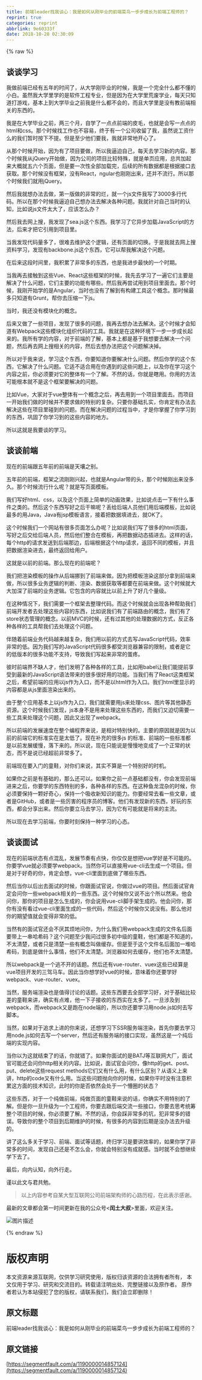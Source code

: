 ```yaml
---
title: 前端leader找我谈心：我是如何从刚毕业的前端菜鸟一步步成长为前端工程师的？
reprint: true
categories: reprint
abbrlink: 9e60333f
date: 2018-10-28 02:30:09
---
```


{% raw %}
<h2 id="articleHeader0">&#x8C08;&#x8C08;&#x5B66;&#x4E60;</h2><p>&#x6211;&#x505A;&#x524D;&#x7AEF;&#x5DF2;&#x7ECF;&#x6709;&#x4E94;&#x5E74;&#x7684;&#x65F6;&#x95F4;&#x4E86;&#xFF0C;&#x4ECE;&#x5927;&#x5B66;&#x521A;&#x6BD5;&#x4E1A;&#x7684;&#x65F6;&#x5019;&#xFF0C;&#x6211;&#x662F;&#x4E00;&#x4E2A;&#x5B8C;&#x5168;&#x4EC0;&#x4E48;&#x90FD;&#x4E0D;&#x61C2;&#x7684;&#x5C0F;&#x767D;&#x3002;&#x867D;&#x7136;&#x6211;&#x5927;&#x5B66;&#x91CC;&#x5B66;&#x7684;&#x662F;&#x8F6F;&#x4EF6;&#x5DE5;&#x7A0B;&#x4E13;&#x4E1A;&#xFF0C;&#x4F46;&#x662F;&#x56E0;&#x4E3A;&#x5728;&#x5927;&#x5B66;&#x91CC;&#x8352;&#x5E9F;&#x5B66;&#x4E1A;&#xFF0C;&#x6BCF;&#x5929;&#x53EA;&#x77E5;&#x9053;&#x6253;&#x6E38;&#x620F;&#xFF0C;&#x57FA;&#x672C;&#x4E0A;&#x5230;&#x5927;&#x5B66;&#x6BD5;&#x4E1A;&#x4E4B;&#x524D;&#x6211;&#x662F;&#x4EC0;&#x4E48;&#x90FD;&#x4E0D;&#x4F1A;&#x7684;&#xFF0C;&#x800C;&#x4E14;&#x5927;&#x5B66;&#x91CC;&#x662F;&#x6CA1;&#x6709;&#x6559;&#x524D;&#x7AEF;&#x76F8;&#x5173;&#x7684;&#x4E1C;&#x897F;&#x7684;&#x3002;</p><p>&#x6211;&#x662F;&#x5728;&#x5927;&#x5B66;&#x6BD5;&#x4E1A;&#x4E4B;&#x524D;&#xFF0C;&#x4E24;&#x4E09;&#x4E2A;&#x6708;&#xFF0C;&#x81EA;&#x5B66;&#x4E86;&#x4E00;&#x70B9;&#x70B9;&#x524D;&#x7AEF;&#x7684;&#x76AE;&#x6BDB;&#xFF0C;&#x4E5F;&#x5C31;&#x662F;&#x4F1A;&#x5199;&#x4E00;&#x70B9;&#x70B9;&#x7684;html&#x548C;css&#x3002;&#x90A3;&#x4E2A;&#x65F6;&#x5019;&#x627E;&#x5DE5;&#x4F5C;&#x4E5F;&#x4E0D;&#x5BB9;&#x6613;&#xFF0C;&#x7EC8;&#x4E8E;&#x6709;&#x4E00;&#x4E2A;&#x516C;&#x53F8;&#x6536;&#x7559;&#x4E86;&#x6211;&#xFF0C;&#x867D;&#x7136;&#x8BF4;&#x5DE5;&#x8D44;&#x4EC0;&#x4E48;&#x7684;&#x6211;&#x4EEC;&#x6682;&#x65F6;&#x6309;&#x4E0B;&#x4E0D;&#x63D0;&#x3002;&#x4F46;&#x662F;&#x81F3;&#x5C11;&#x4ED6;&#x4EEC;&#x8981;&#x6211;&#xFF0C;&#x6211;&#x5C31;&#x975E;&#x5E38;&#x5730;&#x5F00;&#x5FC3;&#x4E86;&#x3002;</p><p>&#x4ECE;&#x90A3;&#x4E2A;&#x65F6;&#x5019;&#x5F00;&#x59CB;&#xFF0C;&#x56E0;&#x4E3A;&#x6709;&#x4E86;&#x9879;&#x76EE;&#x8981;&#x505A;&#xFF0C;&#x6240;&#x4EE5;&#x6211;&#x903C;&#x8FEB;&#x81EA;&#x5DF1;&#xFF0C;&#x6BCF;&#x5929;&#x53BB;&#x5B66;&#x4E60;&#x65B0;&#x7684;&#x5185;&#x5BB9;&#x3002;&#x90A3;&#x4E2A;&#x65F6;&#x5019;&#x6211;&#x4ECE;jQuery&#x5F00;&#x59CB;&#x505A;&#xFF0C;&#x56E0;&#x4E3A;&#x516C;&#x53F8;&#x7684;&#x9879;&#x76EE;&#x6BD4;&#x8F83;&#x7279;&#x6B8A;&#xFF0C;&#x5C31;&#x662F;&#x5355;&#x9875;&#x5E94;&#x7528;&#xFF0C;&#x603B;&#x5171;&#x52A0;&#x8D77;&#x6765;&#x5927;&#x6982;&#x5C31;&#x4E94;&#x516D;&#x4E2A;&#x9875;&#x9762;&#xFF0C;&#x4F46;&#x662F;&#x8981;&#x4E00;&#x6B21;&#x6027;&#x5168;&#x90E8;&#x52A0;&#x8F7D;&#x5B8C;&#xFF0C;&#x540E;&#x7EED;&#x7684;&#x6240;&#x6709;&#x6570;&#x636E;&#x90FD;&#x662F;&#x6839;&#x636E;&#x63A5;&#x53E3;&#x53BB;&#x83B7;&#x53D6;&#x3002;&#x90A3;&#x4E2A;&#x65F6;&#x5019;&#x6CA1;&#x6709;&#x6846;&#x67B6;&#xFF0C;&#x6CA1;&#x6709;React&#xFF0C;ngular&#x4E5F;&#x521A;&#x521A;&#x51FA;&#x6765;&#xFF0C;&#x8FD8;&#x5E76;&#x4E0D;&#x6D41;&#x884C;&#x3002;&#x6240;&#x4EE5;&#x90A3;&#x4E2A;&#x65F6;&#x5019;&#x6211;&#x4EEC;&#x5C31;&#x7528;jQuery&#x3002;</p><p>&#x7136;&#x540E;&#x6211;&#x5C31;&#x60F3;&#x529E;&#x6CD5;&#x53BB;&#x505A;&#xFF0C;&#x7B2C;&#x4E00;&#x7248;&#x505A;&#x7684;&#x975E;&#x5E38;&#x7684;&#x70C2;&#xFF0C;&#x5C31;&#x4E00;&#x4E2A;js&#x6587;&#x4EF6;&#x6211;&#x5199;&#x4E86;3000&#x591A;&#x884C;&#x4EE3;&#x7801;&#x3002;&#x6240;&#x4EE5;&#x5728;&#x90A3;&#x4E2A;&#x65F6;&#x5019;&#x6211;&#x903C;&#x8FEB;&#x81EA;&#x5DF1;&#x60F3;&#x529E;&#x6CD5;&#x53BB;&#x89E3;&#x51B3;&#x5404;&#x79CD;&#x95EE;&#x9898;&#x3002;&#x6211;&#x5C31;&#x9488;&#x5BF9;&#x81EA;&#x5DF1;&#x5F53;&#x65F6;&#x7684;&#x8BA4;&#x77E5;&#xFF0C;&#x6BD4;&#x5982;&#x8BF4;js&#x6587;&#x4EF6;&#x592A;&#x5927;&#x4E86;&#xFF0C;&#x5E94;&#x8BE5;&#x600E;&#x4E48;&#x529E;&#xFF1F;</p><p>&#x7136;&#x540E;&#x6211;&#x53BB;&#x7F51;&#x4E0A;&#x641C;&#xFF0C;&#x6211;&#x53D1;&#x73B0;&#x4E86;sea.js&#x8FD9;&#x4E2A;&#x4E1C;&#x897F;&#x3002;&#x6211;&#x5B66;&#x4E60;&#x4E86;&#x5B83;&#x5F02;&#x6B65;&#x52A0;&#x8F7D;JavaScript&#x7684;&#x65B9;&#x6CD5;&#xFF0C;&#x540E;&#x6765;&#x624D;&#x628A;&#x5B83;&#x5F15;&#x7528;&#x5230;&#x9879;&#x76EE;&#x91CC;&#x3002;</p><p>&#x5F53;&#x6211;&#x53D1;&#x73B0;&#x4EE3;&#x7801;&#x91CF;&#x591A;&#x4E86;&#xFF0C;&#x5F88;&#x96BE;&#x53BB;&#x7EF4;&#x62A4;&#x8FD9;&#x4E2A;&#x903B;&#x8F91;&#xFF0C;&#x8FD8;&#x6709;&#x9875;&#x9762;&#x7684;&#x5207;&#x6362;&#x3002;&#x4E8E;&#x662F;&#x6211;&#x5C31;&#x53BB;&#x7F51;&#x4E0A;&#x641C;&#x8D44;&#x6599;&#x5B66;&#x4E60;&#xFF0C;&#x53D1;&#x73B0;&#x6709;backbone.js&#x8FD9;&#x4E2A;&#x4E1C;&#x897F;&#xFF0C;&#x5B83;&#x53EF;&#x4EE5;&#x5E2E;&#x6211;&#x89E3;&#x51B3;&#x8FD9;&#x4E2A;&#x95EE;&#x9898;&#x3002;</p><p>&#x5728;&#x540E;&#x6765;&#x8FD9;&#x6BB5;&#x65F6;&#x95F4;&#x91CC;&#xFF0C;&#x6211;&#x79EF;&#x7D2F;&#x4E86;&#x975E;&#x5E38;&#x591A;&#x7684;&#x4E1C;&#x897F;&#xFF0C;&#x4E5F;&#x662F;&#x6211;&#x8FDB;&#x6B65;&#x6700;&#x5FEB;&#x7684;&#x4E00;&#x4E2A;&#x65F6;&#x671F;&#x3002;</p><p>&#x5F53;&#x6211;&#x518D;&#x53BB;&#x63A5;&#x89E6;&#x5230;&#x8FD9;&#x4E9B;Vue&#x3001;React&#x8FD9;&#x4E9B;&#x6846;&#x67B6;&#x7684;&#x65F6;&#x5019;&#xFF0C;&#x6211;&#x5148;&#x53BB;&#x5B66;&#x4E60;&#x4E86;&#x4E00;&#x904D;&#x5B83;&#x4EEC;&#x4E3B;&#x8981;&#x662F;&#x89E3;&#x51B3;&#x4E86;&#x4EC0;&#x4E48;&#x95EE;&#x9898;&#xFF0C;&#x5B83;&#x4EEC;&#x4E3B;&#x8981;&#x7684;&#x529F;&#x80FD;&#x6709;&#x54EA;&#x4E9B;&#x3002;&#x7136;&#x540E;&#x6211;&#x518D;&#x5C1D;&#x8BD5;&#x7528;&#x5230;&#x9879;&#x76EE;&#x91CC;&#x9762;&#x53BB;&#x3002;&#x90A3;&#x4E2A;&#x65F6;&#x5019;&#xFF0C;&#x6211;&#x521A;&#x5F00;&#x59CB;&#x5B66;&#x7684;&#x662F;Angular&#xFF0C;&#x5F53;&#x65F6;&#x4E5F;&#x6CA1;&#x6709;&#x4E86;&#x89E3;&#x5230;&#x6709;&#x6784;&#x5EFA;&#x5DE5;&#x5177;&#x8FD9;&#x4E2A;&#x6982;&#x5FF5;&#x3002;&#x90A3;&#x65F6;&#x5019;&#x6700;&#x591A;&#x53EA;&#x77E5;&#x9053;&#x6709;Grunt&#xFF0C;&#x5E2E;&#x4F60;&#x53BB;&#x538B;&#x7F29;&#x4E00;&#x4E0B;js&#x3002;</p><p>&#x5F53;&#x65F6;&#xFF0C;&#x6211;&#x8FD8;&#x6CA1;&#x6709;&#x6A21;&#x5757;&#x5316;&#x7684;&#x6982;&#x5FF5;&#x3002;</p><p>&#x540E;&#x6765;&#x53C8;&#x505A;&#x4E86;&#x4E00;&#x4E9B;&#x9879;&#x76EE;&#xFF0C;&#x53D1;&#x73B0;&#x4E86;&#x5F88;&#x591A;&#x7684;&#x95EE;&#x9898;&#xFF0C;&#x6211;&#x518D;&#x53BB;&#x60F3;&#x529E;&#x6CD5;&#x53BB;&#x89E3;&#x51B3;&#x3002;&#x8FD9;&#x4E2A;&#x65F6;&#x5019;&#x624D;&#x4F1A;&#x77E5;&#x9053;&#x6709;Webpack&#x8FD9;&#x4E9B;&#x6A21;&#x5757;&#x5316;&#x7EC4;&#x7EC7;&#x4EE3;&#x7801;&#x7684;&#x5DE5;&#x5177;&#x3002;&#x6211;&#x5C31;&#x662F;&#x5728;&#x8FD9;&#x79CD;&#x73AF;&#x5883;&#x4E0B;&#x4E00;&#x6B65;&#x4E00;&#x6B65;&#x6210;&#x957F;&#x8D77;&#x6765;&#x7684;&#x3002;&#x6211;&#x6240;&#x6709;&#x5B66;&#x7684;&#x5185;&#x5BB9;&#xFF0C;&#x5BF9;&#x4E8E;&#x524D;&#x7AEF;&#x7684;&#x4E86;&#x89E3;&#xFF0C;&#x57FA;&#x672C;&#x4E0A;&#x90FD;&#x662F;&#x57FA;&#x4E8E;&#x6211;&#x60F3;&#x8981;&#x53BB;&#x89E3;&#x51B3;&#x4E00;&#x4E2A;&#x95EE;&#x9898;&#xFF0C;&#x7136;&#x540E;&#x518D;&#x53BB;&#x7F51;&#x4E0A;&#x641C;&#x76F8;&#x5173;&#x7684;&#x5185;&#x5BB9;&#xFF0C;&#x7136;&#x540E;&#x53BB;&#x60F3;&#x529E;&#x6CD5;&#x628A;&#x8FD9;&#x4E2A;&#x95EE;&#x9898;&#x89E3;&#x51B3;&#x6389;&#x3002;</p><p>&#x6240;&#x4EE5;&#x5BF9;&#x4E8E;&#x6211;&#x6765;&#x8BF4;&#xFF0C;&#x5B66;&#x4E60;&#x8FD9;&#x4E2A;&#x4E1C;&#x897F;&#xFF0C;&#x4F60;&#x8981;&#x77E5;&#x9053;&#x4F60;&#x8981;&#x89E3;&#x51B3;&#x4EC0;&#x4E48;&#x95EE;&#x9898;&#x3002;&#x7136;&#x540E;&#x4F60;&#x5B66;&#x7684;&#x8FD9;&#x4E2A;&#x4E1C;&#x897F;&#xFF0C;&#x5B83;&#x89E3;&#x51B3;&#x4E86;&#x4EC0;&#x4E48;&#x95EE;&#x9898;&#x3002;&#x5B83;&#x9002;&#x4E0D;&#x9002;&#x5408;&#x7528;&#x5728;&#x4F60;&#x9047;&#x5230;&#x7684;&#x8FD9;&#x4E9B;&#x95EE;&#x9898;&#x4E0A;&#xFF0C;&#x4EE5;&#x53CA;&#x4F60;&#x5728;&#x5B66;&#x4E60;&#x8FD9;&#x4E2A;&#x5185;&#x5BB9;&#x4E4B;&#x524D;&#xFF0C;&#x4F60;&#x5FC5;&#x987B;&#x8981;&#x5BF9;&#x5B83;&#x7684;&#x6574;&#x4F53;&#x6709;&#x4E00;&#x4E2A;&#x4E86;&#x89E3;&#x3002;&#x4E0D;&#x7136;&#x7684;&#x8BDD;&#xFF0C;&#x4F60;&#x5C31;&#x662F;&#x778E;&#x7528;&#x3002;&#x4F60;&#x7528;&#x7684;&#x65B9;&#x6CD5;&#x53EF;&#x80FD;&#x6839;&#x672C;&#x5C31;&#x4E0D;&#x662F;&#x8FD9;&#x4E2A;&#x6846;&#x67B6;&#x8981;&#x89E3;&#x51B3;&#x7684;&#x95EE;&#x9898;&#x3002;</p><p>&#x6BD4;&#x5982;Vue&#xFF0C;&#x5927;&#x5BB6;&#x5BF9;&#x4E8E;vue&#x6574;&#x4F53;&#x6709;&#x4E00;&#x4E2A;&#x6982;&#x5FF5;&#x4E4B;&#x540E;&#xFF0C;&#x518D;&#x53BB;&#x7528;&#x5230;&#x4E00;&#x4E2A;&#x9879;&#x76EE;&#x91CC;&#x9762;&#x53BB;&#x3002;&#x800C;&#x9879;&#x76EE;&#x4E00;&#x5F00;&#x59CB;&#x6211;&#x4EEC;&#x505A;&#x7684;&#x65F6;&#x5019;&#x5E76;&#x4E0D;&#x8981;&#x6C42;&#x505A;&#x7684;&#x7279;&#x522B;&#x7684;&#x590D;&#x6742;&#x3002;&#x53EA;&#x8981;&#x4F60;&#x57FA;&#x7840;&#x624E;&#x5B9E;&#xFF0C;&#x4F60;&#x80AF;&#x5B9A;&#x6709;&#x529E;&#x6CD5;&#x53BB;&#x89E3;&#x51B3;&#x8FD9;&#x4E9B;&#x5728;&#x9879;&#x76EE;&#x91CC;&#x78B0;&#x5230;&#x7684;&#x95EE;&#x9898;&#x3002;&#x800C;&#x5728;&#x89E3;&#x51B3;&#x95EE;&#x9898;&#x7684;&#x8FC7;&#x7A0B;&#x5F53;&#x4E2D;&#xFF0C;&#x624D;&#x662F;&#x4F60;&#x638C;&#x63E1;&#x4E86;&#x4F60;&#x5B66;&#x4E60;&#x5230;&#x7684;&#x4E1C;&#x897F;&#xFF0C;&#x5DE9;&#x56FA;&#x4E86;&#x4F60;&#x5B66;&#x4E60;&#x5230;&#x7684;&#x8FD9;&#x4E9B;&#x5185;&#x5BB9;&#x7684;&#x5730;&#x65B9;&#x3002;</p><p>&#x6240;&#x4EE5;&#x8FD9;&#x5C31;&#x662F;&#x6211;&#x8981;&#x8C08;&#x7684;&#x5B66;&#x4E60;&#x3002;</p><h2 id="articleHeader1">&#x8C08;&#x8C08;&#x524D;&#x7AEF;</h2><p>&#x73B0;&#x5728;&#x7684;&#x524D;&#x7AEF;&#x8DDF;&#x4E94;&#x5E74;&#x524D;&#x7684;&#x524D;&#x7AEF;&#x662F;&#x5929;&#x58E4;&#x4E4B;&#x522B;&#x3002;</p><p>&#x4E94;&#x5E74;&#x524D;&#x7684;&#x524D;&#x7AEF;&#xFF0C;&#x6846;&#x67B6;&#x4E4B;&#x6D41;&#x521A;&#x521A;&#x5174;&#x8D77;&#xFF0C;&#x4E5F;&#x5C31;&#x662F;Angular&#x5E26;&#x7684;&#x5934;&#xFF0C;&#x90A3;&#x4E2A;&#x65F6;&#x5019;&#x521A;&#x51FA;&#x6765;&#x6CA1;&#x591A;&#x4E45;&#x3002;&#x90A3;&#x4E2A;&#x65F6;&#x5019;&#x6D41;&#x884C;&#x4EC0;&#x4E48;&#x5462;&#xFF1F;&#x5C31;&#x662F;&#x5199;&#x9875;&#x9762;&#x6A21;&#x677F;&#x3002;</p><p>&#x6211;&#x4EEC;&#x5199;&#x597D;html&#x3001;css&#xFF0C;&#x4EE5;&#x53CA;&#x8FD9;&#x4E2A;&#x9875;&#x9762;&#x4E0A;&#x7B80;&#x5355;&#x7684;&#x52A8;&#x753B;&#x6548;&#x679C;&#xFF0C;&#x6BD4;&#x5982;&#x8BF4;&#x70B9;&#x51FB;&#x4E00;&#x4E0B;&#x6709;&#x4EC0;&#x4E48;&#x4E8B;&#x4EF6;&#x4E4B;&#x7C7B;&#x7684;&#x3002;&#x7136;&#x540E;&#x8FD9;&#x4E2A;&#x4E1C;&#x897F;&#x5199;&#x597D;&#x4E4B;&#x540E;&#x5E72;&#x561B;&#x5462;&#xFF1F;&#x4E22;&#x7ED9;&#x540E;&#x7AEF;&#x4EBA;&#x5458;&#x4ED6;&#x4EEC;&#x7528;&#x540E;&#x7AEF;&#x6A21;&#x677F;&#xFF0C;&#x6BD4;&#x5982;&#x8BF4;&#x6700;&#x591A;&#x7684;&#x7528;Java&#xFF0C;Java&#x6709;jsp&#x6A21;&#x677F;&#x8BED;&#x8A00;&#xFF0C;&#x63A5;&#x7740;&#x628A;&#x6570;&#x636E;&#x586B;&#x8FDB;&#x53BB;&#xFF0C;&#x5C31;OK&#x4E86;&#x3002;</p><p>&#x8FD9;&#x4E2A;&#x65F6;&#x5019;&#x6211;&#x4EEC;&#x4E00;&#x4E2A;&#x7F51;&#x7AD9;&#x6709;&#x5F88;&#x591A;&#x9875;&#x9762;&#x600E;&#x4E48;&#x529E;&#x5462;&#xFF1F;&#x6BD4;&#x5982;&#x8BF4;&#x6211;&#x4EEC;&#x5199;&#x4E86;&#x5F88;&#x591A;&#x7684;html&#x9875;&#x9762;&#xFF0C;&#x5199;&#x597D;&#x4E4B;&#x540E;&#x4EA4;&#x7ED9;&#x540E;&#x7AEF;&#x4EBA;&#x5458;&#xFF0C;&#x7136;&#x540E;&#x4ED6;&#x4EEC;&#x6574;&#x5408;&#x5728;&#x6A21;&#x677F;&#xFF0C;&#x518D;&#x628A;&#x6570;&#x636E;&#x52A8;&#x6001;&#x63D2;&#x8FDB;&#x53BB;&#x3002;&#x8FD9;&#x6837;&#x7684;&#x8BDD;&#xFF0C;&#x6BCF;&#x4E2A;http&#x7684;&#x8BF7;&#x6C42;&#x53D1;&#x9001;&#x5230;&#x540E;&#x7AEF;&#x90A3;&#x8FB9;&#xFF0C;&#x540E;&#x7AEF;&#x6839;&#x636E;&#x8FD9;&#x4E2A;http&#x8BF7;&#x6C42;&#xFF0C;&#x8FD4;&#x56DE;&#x4E0D;&#x540C;&#x7684;&#x6A21;&#x677F;&#xFF0C;&#x5E76;&#x4E14;&#x628A;&#x6570;&#x636E;&#x6E32;&#x67D3;&#x8FDB;&#x53BB;&#xFF0C;&#x6700;&#x7EC8;&#x8FD4;&#x56DE;&#x7ED9;&#x7528;&#x6237;&#x3002;</p><p>&#x8FD9;&#x5C31;&#x662F;&#x4EE5;&#x524D;&#x7684;&#x524D;&#x7AEF;&#x3002;&#x90A3;&#x4E48;&#x73B0;&#x5728;&#x7684;&#x524D;&#x7AEF;&#x5462;&#xFF1F;</p><p>&#x6211;&#x4EEC;&#x628A;&#x6E32;&#x67D3;&#x6A21;&#x677F;&#x7684;&#x64CD;&#x4F5C;&#x4ECE;&#x540E;&#x7AEF;&#x632A;&#x5230;&#x4E86;&#x524D;&#x7AEF;&#x6765;&#x505A;&#x3002;&#x56E0;&#x4E3A;&#x628A;&#x6A21;&#x677F;&#x6E32;&#x67D3;&#x8FD9;&#x90E8;&#x5206;&#x62FF;&#x5230;&#x524D;&#x7AEF;&#x6765;&#x505A;&#xFF0C;&#x6240;&#x4EE5;&#x5F88;&#x591A;&#x4E1A;&#x52A1;&#x903B;&#x8F91;&#x7684;&#x5224;&#x65AD;&#x3001;&#x6E32;&#x67D3;&#x3001;&#x6570;&#x636E;&#x83B7;&#x53D6;&#x7B49;&#x90FD;&#x8981;&#x5728;&#x524D;&#x7AEF;&#x6765;&#x505A;&#x3002;&#x8FD9;&#x4E2A;&#x65F6;&#x5019;&#x5C31;&#x5927;&#x5927;&#x52A0;&#x6DF1;&#x4E86;&#x524D;&#x7AEF;&#x7684;&#x4E1A;&#x52A1;&#x903B;&#x8F91;&#x3002;&#x5B83;&#x5305;&#x542B;&#x7684;&#x5185;&#x5BB9;&#x5C31;&#x6BD4;&#x4EE5;&#x524D;&#x4E0A;&#x5347;&#x4E86;&#x597D;&#x51E0;&#x4E2A;&#x91CF;&#x7EA7;&#x3002;</p><p>&#x5728;&#x8FD9;&#x79CD;&#x60C5;&#x51B5;&#x4E0B;&#xFF0C;&#x6211;&#x4EEC;&#x9700;&#x8981;&#x4E00;&#x4E2A;&#x6846;&#x67B6;&#x53BB;&#x6574;&#x7406;&#x4EE3;&#x7801;&#x3002;&#x800C;&#x8FD9;&#x4E2A;&#x65F6;&#x5019;&#x5C31;&#x4F1A;&#x51FA;&#x73B0;&#x5404;&#x79CD;&#x5E2E;&#x52A9;&#x6211;&#x4EEC;&#x524D;&#x7AEF;&#x5F00;&#x53D1;&#x8005;&#x53BB;&#x5904;&#x7406;&#x8FD9;&#x4E9B;&#x5185;&#x5BB9;&#x7684;&#x4E1C;&#x897F;&#xFF0C;&#x6BD4;&#x5982;&#x8BF4;&#x6211;&#x4EEC;&#x6709;&#x4E86;&#x524D;&#x7AEF;&#x8DEF;&#x7531;&#x7684;&#x6982;&#x5FF5;&#xFF0C;&#x6211;&#x4EEC;&#x6709;&#x4E86;store&#x72B6;&#x6001;&#x7BA1;&#x7406;&#x7684;&#x6982;&#x5FF5;&#x3002;&#x4EE5;&#x524D;MVC&#x7684;&#x65F6;&#x5019;&#xFF0C;&#x8FD8;&#x6709;&#x8FC7;&#x5176;&#x4ED6;&#x7684;&#x5904;&#x7406;&#x6570;&#x636E;&#x7684;&#x65B9;&#x5F0F;&#xFF0C;&#x53CD;&#x6B63;&#x5404;&#x79CD;&#x5404;&#x6837;&#x7684;&#x5DE5;&#x5177;&#x5E2E;&#x6211;&#x4EEC;&#x53BB;&#x5904;&#x7406;&#x8FD9;&#x4E2A;&#x95EE;&#x9898;&#x3002;</p><p>&#x4F34;&#x968F;&#x7740;&#x524D;&#x7AEF;&#x4E1A;&#x52A1;&#x4EE3;&#x7801;&#x8D8A;&#x6765;&#x8D8A;&#x590D;&#x6742;&#xFF0C;&#x6211;&#x4EEC;&#x7528;&#x4EE5;&#x524D;&#x7684;&#x65B9;&#x5F0F;&#x53BB;&#x5199;JavaScript&#x4EE3;&#x7801;&#xFF0C;&#x6548;&#x7387;&#x975E;&#x5E38;&#x7684;&#x4F4E;&#x3002;&#x56E0;&#x4E3A;&#x6211;&#x4EEC;&#x5199;&#x7684;JavaScript&#x4EE3;&#x7801;&#x5F88;&#x591A;&#x90FD;&#x53D7;&#x6D4F;&#x89C8;&#x5668;&#x517C;&#x5BB9;&#x7684;&#x9650;&#x5236;&#xFF0C;&#x6216;&#x8005;&#x662F;&#x5B83;&#x7684;&#x4F4E;&#x7248;&#x672C;&#x7684;&#x5F88;&#x591A;&#x529F;&#x80FD;&#x4E0D;&#x652F;&#x6301;&#xFF0C;&#x5BFC;&#x81F4;&#x6211;&#x4EEC;&#x5199;&#x8D77;&#x6765;&#x975E;&#x5E38;&#x7684;&#x86CB;&#x75BC;&#x3002;</p><p>&#x5F7C;&#x65F6;&#x524D;&#x7AEF;&#x754C;&#x4E0D;&#x7F3A;&#x4EBA;&#x624D;&#xFF0C;&#x4ED6;&#x4EEC;&#x53D1;&#x660E;&#x4E86;&#x5404;&#x79CD;&#x5404;&#x6837;&#x7684;&#x5DE5;&#x5177;&#xFF0C;&#x6BD4;&#x5982;&#x7528;babel&#x8BA9;&#x6211;&#x4EEC;&#x80FD;&#x63D0;&#x524D;&#x4EAB;&#x53D7;&#x5230;&#x6700;&#x65B0;&#x7684;JavaScript&#x8BED;&#x6CD5;&#x5E26;&#x6765;&#x7684;&#x5F88;&#x591A;&#x5F88;&#x597D;&#x7528;&#x7684;&#x529F;&#x80FD;&#x3002;&#x5F53;&#x6211;&#x4EEC;&#x6709;&#x4E86;React&#x8FD9;&#x7C7B;&#x6846;&#x67B6;&#x4E4B;&#x540E;&#xFF0C;&#x5E0C;&#x671B;&#x524D;&#x7AEF;&#x7684;&#x5E94;&#x7528;&#x4EE5;js&#x4F5C;&#x4E3A;&#x5165;&#x53E3;&#xFF0C;&#x800C;&#x4E0D;&#x662F;&#x4EE5;html&#x4F5C;&#x4E3A;&#x5165;&#x53E3;&#x3002;&#x6211;&#x4EEC;html&#x91CC;&#x663E;&#x793A;&#x7684;&#x5185;&#x5BB9;&#x90FD;&#x662F;&#x4ECE;js&#x91CC;&#x9762;&#x6E32;&#x67D3;&#x51FA;&#x6765;&#x7684;&#x3002;</p><p>&#x7531;&#x4E8E;&#x6574;&#x4E2A;&#x5E94;&#x7528;&#x57FA;&#x672C;&#x4E0A;&#x4EE5;js&#x4F5C;&#x4E3A;&#x5165;&#x53E3;&#xFF0C;&#x6211;&#x4EEC;&#x5C31;&#x9700;&#x8981;&#x7528;js&#x6765;&#x5904;&#x7406;css&#x3001;&#x56FE;&#x7247;&#x7B49;&#x5176;&#x4ED6;&#x9759;&#x6001;&#x8D44;&#x6E90;&#x3002;&#x8FD9;&#x4E2A;&#x65F6;&#x5019;&#x6211;&#x4EEC;&#x53D1;&#x73B0;&#xFF0C;js&#x672C;&#x8EAB;&#x4E0D;&#x662F;&#x7528;&#x6765;&#x5904;&#x7406;&#x8FD9;&#x4E9B;&#x4E1C;&#x897F;&#x7684;&#xFF0C;&#x800C;&#x6211;&#x4EEC;&#x53C8;&#x8FEB;&#x5207;&#x9700;&#x8981;&#x4E00;&#x4E9B;&#x5DE5;&#x5177;&#x6765;&#x5904;&#x7406;&#x8FD9;&#x4E2A;&#x95EE;&#x9898;&#xFF0C;&#x56E0;&#x6B64;&#x53C8;&#x51FA;&#x73B0;&#x4E86;webpack&#x3002;</p><p>&#x6240;&#x4EE5;&#x524D;&#x7AEF;&#x7684;&#x53D1;&#x5C55;&#x901F;&#x5EA6;&#x5728;&#x6574;&#x4E2A;&#x7F16;&#x7A0B;&#x754C;&#x6765;&#x8BF4;&#xFF0C;&#x662F;&#x76F8;&#x5BF9;&#x7279;&#x522B;&#x5FEB;&#x7684;&#x3002;&#x4E3B;&#x8981;&#x7684;&#x539F;&#x56E0;&#x5C31;&#x662F;&#x56E0;&#x4E3A;&#x4EE5;&#x524D;&#x7684;&#x524D;&#x7AEF;&#x5B83;&#x7684;&#x6807;&#x51C6;&#x5B9E;&#x5728;&#x662F;&#x592A;&#x4F4E;&#x4E86;&#x3002;&#x73B0;&#x5728;&#x8865;&#x5145;&#x7684;&#x5F88;&#x591A;js &#x7684;&#x6807;&#x51C6;&#x3001;&#x524D;&#x7AEF;&#x7684;&#x4E00;&#x4E9B;&#x6807;&#x51C6;&#x90FD;&#x662F;&#x4EE5;&#x524D;&#x53D1;&#x5C55;&#x7F13;&#x6162;&#xFF0C;&#x843D;&#x4E0B;&#x6765;&#x7684;&#x3002;&#x6240;&#x4EE5;&#x8BF4;&#xFF0C;&#x73B0;&#x5728;&#x53EA;&#x80FD;&#x8BF4;&#x662F;&#x6162;&#x6162;&#x5730;&#x53D8;&#x6210;&#x4E86;&#x4E00;&#x4E2A;&#x6B63;&#x5E38;&#x7684;&#x72B6;&#x6001;&#xFF0C;&#x800C;&#x4E0D;&#x662F;&#x8BF4;&#x5DF2;&#x7ECF;&#x8D85;&#x524D;&#x975E;&#x5E38;&#x591A;&#x4E86;&#x3002;</p><p>&#x524D;&#x7AEF;&#x73B0;&#x5728;&#x8981;&#x5165;&#x95E8;&#x7684;&#x7AE5;&#x978B;&#xFF0C;&#x5BF9;&#x4F60;&#x4EEC;&#x6765;&#x8BF4;&#xFF0C;&#x5176;&#x5B9E;&#x4E0D;&#x7B97;&#x662F;&#x4E00;&#x4E2A;&#x7279;&#x522B;&#x597D;&#x7684;&#x65F6;&#x673A;&#x3002;</p><p>&#x5982;&#x679C;&#x4F60;&#x4E4B;&#x524D;&#x662F;&#x6709;&#x57FA;&#x7840;&#x7684;&#xFF0C;&#x90A3;&#x4E48;&#x8FD8;&#x53EF;&#x4EE5;&#x3002;&#x5982;&#x679C;&#x4F60;&#x4E4B;&#x524D;&#x4E00;&#x70B9;&#x57FA;&#x7840;&#x90FD;&#x6CA1;&#x6709;&#xFF0C;&#x4F60;&#x4F1A;&#x53D1;&#x73B0;&#x524D;&#x7AEF;&#x8FDB;&#x6765;&#x4E4B;&#x540E;&#xFF0C;&#x4F60;&#x8981;&#x5B66;&#x7684;&#x4E1C;&#x897F;&#x7279;&#x522B;&#x7684;&#x591A;&#xFF0C;&#x5404;&#x79CD;&#x5404;&#x6837;&#x7684;&#x4E1C;&#x897F;&#x3002;&#x5728;&#x8FD9;&#x79CD;&#x9C7C;&#x9F99;&#x6DF7;&#x6742;&#x7684;&#x65F6;&#x5019;&#xFF0C;&#x4F60;&#x5FC5;&#x987B;&#x8981;&#x4FDD;&#x6301;&#x4E00;&#x9897;&#x597D;&#x5947;&#x5FC3;&#xFF0C;&#x4FDD;&#x6301;&#x4E00;&#x4E2A;&#x5438;&#x6536;&#x65B0;&#x77E5;&#x8BC6;&#x7684;&#x80FD;&#x529B;&#x3002;&#x4F60;&#x8981;&#x7ECF;&#x5E38;&#x53BB;&#x770B;&#x4E00;&#x4E9B;&#x6587;&#x7AE0;&#xFF0C;&#x6216;&#x8005;&#x662F;GitHub&#xFF0C;&#x6216;&#x8005;&#x662F;&#x4E00;&#x4E9B;&#x5389;&#x5BB3;&#x7684;&#x7A0B;&#x5E8F;&#x5458;&#x7684;&#x535A;&#x5BA2;&#x3002;&#x4ED6;&#x4EEC;&#x6709;&#x53D1;&#x73B0;&#x65B0;&#x7684;&#x4E1C;&#x897F;&#xFF0C;&#x597D;&#x73A9;&#x7684;&#x4E1C;&#x897F;&#xFF0C;&#x90FD;&#x4F1A;&#x5206;&#x4EAB;&#x51FA;&#x6765;&#x3002;&#x7136;&#x540E;&#x4F60;&#x8981;&#x7ACB;&#x9A6C;&#x53BB;&#x5B66;&#x4E60;&#xFF0C;&#x56E0;&#x4E3A;&#x5B83;&#x6709;&#x53EF;&#x80FD;&#x5C31;&#x662F;&#x5C06;&#x6765;&#x7684;&#x4E3B;&#x6D41;&#x3002;</p><p>&#x6240;&#x4EE5;&#x73B0;&#x5728;&#x53BB;&#x5B66;&#x4E60;&#x524D;&#x7AEF;&#xFF0C;&#x4F60;&#x8981;&#x65F6;&#x523B;&#x4FDD;&#x6301;&#x4E00;&#x79CD;&#x5B66;&#x4E60;&#x7684;&#x5FC3;&#x6001;&#x3002;</p><h2 id="articleHeader2">&#x8C08;&#x8C08;&#x9762;&#x8BD5;</h2><p>&#x73B0;&#x5728;&#x7684;&#x524D;&#x7AEF;&#x72B6;&#x6001;&#x6709;&#x70B9;&#x6DF7;&#x4E71;&#xFF0C;&#x53D1;&#x5C55;&#x8282;&#x594F;&#x6709;&#x70B9;&#x5FEB;&#xFF0C;&#x4F60;&#x4EC5;&#x4EC5;&#x662F;&#x60F3;&#x628A;vue&#x5B66;&#x597D;&#x662F;&#x4E0D;&#x53EF;&#x80FD;&#x7684;&#x3002;&#x4F60;&#x8981;&#x5B66;vue&#x5C31;&#x5FC5;&#x987B;&#x8981;&#x5B66;webpack&#x3002;&#x5F53;&#x7136;&#x4F60;&#x53EF;&#x4EE5;&#x76F4;&#x63A5;&#x7528;vue-cli&#x53BB;&#x751F;&#x6210;&#x4E00;&#x4E2A;&#x9879;&#x76EE;&#x3002;&#x4F46;&#x662F;&#x5BF9;&#x4E8E;&#x597D;&#x5947;&#x7684;&#x4F60;&#xFF0C;&#x80AF;&#x5B9A;&#x4F1A;&#x60F3;&#xFF0C;vue-cli&#x91CC;&#x9762;&#x5230;&#x5E95;&#x505A;&#x4E86;&#x54EA;&#x4E9B;&#x4E1C;&#x897F;&#x3002;</p><p>&#x7136;&#x540E;&#x5F53;&#x4F60;&#x4EE5;&#x540E;&#x51FA;&#x53BB;&#x9762;&#x8BD5;&#x7684;&#x65F6;&#x5019;&#xFF0C;&#x4F60;&#x8DDF;&#x9762;&#x8BD5;&#x5B98;&#x8BF4;&#xFF0C;&#x4F60;&#x505A;&#x8FC7;vue&#x7684;&#x9879;&#x76EE;&#x3002;&#x7136;&#x540E;&#x9762;&#x8BD5;&#x5B98;&#x80AF;&#x5B9A;&#x4F1A;&#x95EE;&#x4F60;&#x4E00;&#x4E9B;webpack&#x76F8;&#x5173;&#x7684;&#x4E00;&#x4E9B;&#x4E1C;&#x897F;&#x3002;&#x8FD9;&#x4E2A;&#x65F6;&#x5019;&#x4F60;&#x53C8;&#x8BF4;&#x4E0D;&#x51FA;&#x4E2A;&#x6240;&#x4EE5;&#x7136;&#x6765;&#x3002;&#x4ED6;&#x4F1A;&#x95EE;&#x4F60;&#xFF0C;&#x90A3;&#x4F60;&#x7684;&#x9879;&#x76EE;&#x662F;&#x600E;&#x4E48;&#x751F;&#x6210;&#x7684;&#xFF0C;&#x4F60;&#x4F1A;&#x8BF4;&#x7528;vue-cli&#x811A;&#x624B;&#x67B6;&#x751F;&#x6210;&#x7684;&#x3002;&#x4ED6;&#x4F1A;&#x95EE;&#x4F60;&#xFF0C;&#x90A3;&#x4F60;&#x6709;&#x6CA1;&#x6709;&#x770B;&#x8FC7;vue-cli&#x91CC;&#x9762;&#x751F;&#x6210;&#x7684;&#x4E00;&#x4E9B;&#x4EE3;&#x7801;&#xFF0C;&#x7136;&#x540E;&#x8FD9;&#x4E2A;&#x65F6;&#x5019;&#x4F60;&#x53C8;&#x8BF4;&#x6CA1;&#x6709;&#x3002;&#x90A3;&#x4E48;&#x4ED6;&#x5BF9;&#x4F60;&#x7684;&#x671F;&#x671B;&#x503C;&#x5C31;&#x4F1A;&#x53D8;&#x5F97;&#x975E;&#x5E38;&#x7684;&#x4F4E;&#x3002;</p><p>&#x5F53;&#x7136;&#x6709;&#x7684;&#x9762;&#x8BD5;&#x5B98;&#x8FD8;&#x4F1A;&#x4E0D;&#x538C;&#x5176;&#x70E6;&#x5730;&#x95EE;&#x4F60;&#xFF0C;&#x4E3A;&#x4EC0;&#x4E48;&#x6211;&#x4EEC;&#x7528;webpack&#x751F;&#x6210;&#x7684;&#x6587;&#x4EF6;&#x540D;&#x540E;&#x9762;&#x8981;&#x5E26;&#x4E0A;&#x4E00;&#x4E32;&#x54C8;&#x5E0C;&#x7801;&#xFF1F;&#x8FD9;&#x4E2A;&#x95EE;&#x9898;&#x81F3;&#x5C11;&#x6211;&#x95EE;&#x8FC7;&#x5F88;&#x591A;&#x521D;&#x4E2D;&#x7EA7;&#x7684;&#x7AE5;&#x978B;&#xFF0C;&#x4ED6;&#x4EEC;&#x90FD;&#x662F;&#x4E0D;&#x77E5;&#x9053;&#x7684;&#xFF0C;&#x4E0D;&#x592A;&#x6E05;&#x695A;&#xFF0C;&#x6216;&#x8005;&#x53EA;&#x662F;&#x6E05;&#x695A;&#x4E00;&#x4E9B;&#x6709;&#x6982;&#x5FF5;&#x53EB;&#x505A;&#x7F13;&#x5B58;&#x3002;&#x4F46;&#x662F;&#x81F3;&#x4E8E;&#x8FD9;&#x4E2A;&#x6587;&#x4EF6;&#x540D;&#x540E;&#x9762;&#x52A0;&#x4E00;&#x5806;&#x54C8;&#x5E0C;&#x7801;&#xFF0C;&#x5230;&#x5E95;&#x662F;&#x505A;&#x4EC0;&#x4E48;&#x4E8B;&#x60C5;&#xFF0C;&#x4ED6;&#x4EEC;&#x4E0D;&#x592A;&#x6E05;&#x695A;&#x3002;&#x6D4F;&#x89C8;&#x5668;&#x5982;&#x4F55;&#x53BB;&#x7F13;&#x5B58;&#xFF0C;&#x4ED6;&#x4EEC;&#x4E5F;&#x4E0D;&#x592A;&#x6E05;&#x695A;&#x3002;</p><p>&#x6240;&#x4EE5;webpack&#x662F;&#x4E00;&#x4E2A;&#x9003;&#x4E0D;&#x5F00;&#x7684;&#x8BDD;&#x9898;&#x3002;&#x7136;&#x540E;&#x8FD8;&#x6709;vue-router&#x3001;vuex&#x8FD9;&#x4E9B;&#x5DF2;&#x7ECF;&#x7B97;&#x662F;vue&#x9879;&#x76EE;&#x5F00;&#x53D1;&#x7684;&#x4E09;&#x9A7E;&#x9A6C;&#x8F66;&#x3002;&#x56E0;&#x6B64;&#x5F53;&#x4F60;&#x60F3;&#x5B66;&#x597D;vue&#x7684;&#x65F6;&#x5019;&#xFF0C;&#x610F;&#x5473;&#x7740;&#x4F60;&#x8FD8;&#x8981;&#x5B66;&#x597D;webpack&#x3001;vue-router&#x3001;vuex&#x3002;</p><p>&#x5F53;&#x7136;&#xFF0C;&#x670D;&#x52A1;&#x7AEF;&#x6E32;&#x67D3;&#x4E5F;&#x662F;&#x503C;&#x5F97;&#x8BA8;&#x8BBA;&#x7684;&#x8BDD;&#x9898;&#x3002;&#x8FD9;&#x4E9B;&#x4E1C;&#x897F;&#x8981;&#x53BB;&#x5168;&#x90E8;&#x5B66;&#x4E60;&#x597D;&#xFF0C;&#x5BF9;&#x4E8E;&#x57FA;&#x7840;&#x6BD4;&#x8F83;&#x5DEE;&#x7684;&#x7AE5;&#x978B;&#x6765;&#x8BB2;&#xFF0C;&#x786E;&#x5B9E;&#x6709;&#x70B9;&#x96BE;&#xFF0C;&#x4ED6;&#x4E00;&#x4E0B;&#x5B50;&#x63A5;&#x6536;&#x7684;&#x4E1C;&#x897F;&#x5B9E;&#x5728;&#x592A;&#x591A;&#x4E86;&#x3002;&#x4E00;&#x65E6;&#x6D89;&#x53CA;&#x5230;webpack&#xFF0C;&#x800C;webpack&#x53C8;&#x662F;&#x8DD1;&#x5728;node&#x7AEF;&#x7684;&#xFF0C;&#x6240;&#x4EE5;&#x4F60;&#x8FD8;&#x8981;&#x5B66;&#x4E60;&#x7528;node.js&#x5982;&#x4F55;&#x53BB;&#x5199;&#x811A;&#x672C;&#x3002;</p><p>&#x5F53;&#x7136;&#xFF0C;&#x5982;&#x679C;&#x5BF9;&#x4E8E;&#x8FFD;&#x6C42;&#x4E0A;&#x8FDB;&#x7684;&#x4F60;&#x6765;&#x8BF4;&#xFF0C;&#x8FD8;&#x60F3;&#x5B66;&#x4E60;&#x4E0B;SSR&#x670D;&#x52A1;&#x7AEF;&#x6E32;&#x67D3;&#xFF0C;&#x9996;&#x5148;&#x4F60;&#x8981;&#x53BB;&#x5B66;&#x4E60;&#x7528;node.js&#x5982;&#x4F55;&#x53BB;&#x5199;&#x4E00;&#x4E2A;server&#xFF0C;&#x7136;&#x540E;&#x8FD8;&#x6709;&#x670D;&#x52A1;&#x7AEF;&#x7684;&#x63A5;&#x53E3;&#x5B9E;&#x73B0;&#xFF0C;&#x867D;&#x7136;&#x8FD9;&#x662F;&#x4E00;&#x4E2A;&#x7EAF;&#x540E;&#x7AEF;&#x7684;&#x5B9E;&#x73B0;&#x5185;&#x5BB9;&#x3002;</p><p>&#x5F53;&#x4F60;&#x4EE5;&#x4E3A;&#x8FD9;&#x5C31;&#x7ED3;&#x675F;&#x4E86;&#x7684;&#x8BDD;&#xFF0C;&#x4F60;&#x5C31;&#x9519;&#x4E86;&#x3002;&#x5982;&#x679C;&#x4F60;&#x9762;&#x8BD5;&#x7684;&#x662F;BATJ&#x7B49;&#x4E92;&#x8054;&#x7F51;&#x5927;&#x5382;&#xFF0C;&#x9762;&#x8BD5;&#x5B98;&#x53EF;&#x80FD;&#x8FD8;&#x4F1A;&#x95EE;&#x4F60;http&#x76F8;&#x5173;&#x7684;&#x5185;&#x5BB9;&#x3002;&#x6BD4;&#x5982;&#x8BF4;&#xFF0C;&#x9762;&#x8BD5;&#x5B98;&#x4F1A;&#x95EE;&#x4F60;&#xFF0C;&#x50CF;http&#x7684;get&#x3001;post&#x3001;put&#x3001;delete&#x8FD9;&#x4E9B;request methods&#x5B83;&#x4EEC;&#x53C8;&#x6709;&#x4EC0;&#x4E48;&#x7528;&#xFF0C;&#x6709;&#x4EC0;&#x4E48;&#x533A;&#x522B;&#xFF1F;&#x4ECE;&#x8BED;&#x4E49;&#x4E0A;&#x6765;&#x8BB2;&#xFF0C;http&#x7684;code&#x53C8;&#x6709;&#x4EC0;&#x4E48;&#x7528;&#x3002;&#x5F53;&#x8FD9;&#x4E9B;&#x95EE;&#x9898;&#x629B;&#x5411;&#x4F60;&#x7684;&#x65F6;&#x5019;&#xFF0C;&#x5982;&#x679C;&#x4F60;&#x5E73;&#x65F6;&#x6CA1;&#x6709;&#x6CE8;&#x610F;&#x79EF;&#x7D2F;&#x8FD9;&#x65B9;&#x9762;&#x7684;&#x6280;&#x672F;&#x77E5;&#x8BC6;&#xFF0C;&#x6B64;&#x65F6;&#x7684;&#x4F60;&#x662F;&#x5426;&#x4F9D;&#x7136;&#x4F1A;&#x5904;&#x4E8E;&#x4E00;&#x4E2A;&#x61F5;&#x5708;&#x7684;&#x72B6;&#x6001;&#xFF1F;</p><p>&#x8FD9;&#x4E9B;&#x4E1C;&#x897F;&#xFF0C;&#x5BF9;&#x4E8E;&#x4E00;&#x4E2A;&#x7EAF;&#x505A;&#x524D;&#x7AEF;&#xFF0C;&#x7EAF;&#x505A;&#x9875;&#x9762;&#x7684;&#x7AE5;&#x978B;&#x6765;&#x8BF4;&#x7684;&#x8BDD;&#xFF0C;&#x4F60;&#x786E;&#x5B9E;&#x4E0D;&#x7528;&#x7279;&#x522B;&#x7684;&#x4E86;&#x89E3;&#x3002;&#x4F46;&#x662F;&#x4F60;&#x4E00;&#x65E6;&#x5347;&#x7EA7;&#x4E3A;&#x4E00;&#x4E2A;&#x5DE5;&#x7A0B;&#x5E08;&#xFF0C;&#x4F60;&#x8981;&#x53BB;&#x8DDF;&#x540E;&#x7AEF;&#x4EA4;&#x6D41;&#x4E00;&#x4E9B;&#x63A5;&#x53E3;&#xFF0C;&#x4F60;&#x8981;&#x53BB;&#x601D;&#x8003;&#x7EDF;&#x7B79;&#x6574;&#x4E2A;&#x9879;&#x76EE;&#x7684;&#x65F6;&#x5019;&#xFF0C;&#x4F60;&#x5FC5;&#x987B;&#x8981;&#x4E86;&#x89E3;&#x3002;&#x4E0D;&#x7136;&#x7684;&#x8BDD;&#xFF0C;&#x4F60;&#x4F1A;&#x8E29;&#x975E;&#x5E38;&#x591A;&#x7684;&#x5751;&#xFF0C;&#x72AF;&#x975E;&#x5E38;&#x591A;&#x7684;&#x9519;&#x8BEF;&#x3002;&#x5BFC;&#x81F4;&#x4F60;&#x7684;&#x6574;&#x4E2A;&#x9879;&#x76EE;&#x5230;&#x540E;&#x671F;&#x7EF4;&#x62A4;&#x7684;&#x65F6;&#x5019;&#xFF0C;&#x6709;&#x5F88;&#x591A;&#x7684;&#x5185;&#x5BB9;&#x5230;&#x540E;&#x671F;&#x662F;&#x6CA1;&#x529E;&#x6CD5;&#x53BB;&#x5347;&#x7EA7;&#x7684;&#x3002;</p><p>&#x8BB2;&#x4E86;&#x8FD9;&#x4E48;&#x591A;&#x5173;&#x4E8E;&#x5B66;&#x4E60;&#x3001;&#x524D;&#x7AEF;&#x3001;&#x9762;&#x8BD5;&#x7B49;&#x8BDD;&#x9898;&#xFF0C;&#x7EC8;&#x5F52;&#x5B66;&#x4E60;&#x662F;&#x8981;&#x8BB2;&#x6548;&#x7387;&#x7684;&#xFF0C;&#x5982;&#x679C;&#x4F60;&#x5B66;&#x4E86;&#x975E;&#x5E38;&#x591A;&#x7684;&#x65F6;&#x95F4;&#xFF0C;&#x53D1;&#x73B0;&#x81EA;&#x5DF1;&#x8FD8;&#x662F;&#x4E0D;&#x600E;&#x4E48;&#x4F1A;&#xFF0C;&#x4F60;&#x5C31;&#x4F1A;&#x7279;&#x522B;&#x6CA1;&#x6709;&#x6210;&#x5C31;&#x611F;&#x3002;&#x5F53;&#x65F6;&#x5C31;&#x4E0D;&#x4F1A;&#x60F3;&#x7EE7;&#x7EED;&#x5B66;&#x4E0B;&#x53BB;&#x4E86;&#x3002;</p><p>&#x6700;&#x540E;&#xFF0C;&#x5411;&#x5185;&#x8BA4;&#x77E5;&#xFF0C;&#x5411;&#x5916;&#x884C;&#x8D70;&#x3002;</p><p>&#x8C28;&#x4EE5;&#x6B64;&#x6587;&#x4E0E;&#x541B;&#x5171;&#x52C9;&#x3002;</p><blockquote>&#x4EE5;&#x4E0A;&#x5185;&#x5BB9;&#x53C2;&#x8003;&#x81EA;&#x67D0;&#x5927;&#x578B;&#x4E92;&#x8054;&#x7F51;&#x516C;&#x53F8;&#x524D;&#x7AEF;&#x67B6;&#x6784;&#x5E08;&#x7684;&#x5FC3;&#x8DEF;&#x5386;&#x7A0B;&#xFF0C;&#x5728;&#x6B64;&#x8868;&#x793A;&#x611F;&#x8C22;&#x3002;</blockquote><p>&#x6700;&#x65B0;&#x7684;&#x6587;&#x7AE0;&#x90FD;&#x4F1A;&#x7B2C;&#x4E00;&#x65F6;&#x95F4;&#x66F4;&#x65B0;&#x5728;&#x6211;&#x7684;&#x516C;&#x4F17;&#x53F7;&lt;<strong>&#x95F0;&#x571F;&#x5927;&#x53D4;</strong>&gt;&#x91CC;&#x9762;&#xFF0C;&#x6B22;&#x8FCE;&#x5173;&#x6CE8;&#x3002;</p><p><span class="img-wrap"><img data-src="/img/bVbavbb?w=344&amp;h=344" src="https://static.alili.tech/img/bVbavbb?w=344&amp;h=344" alt="&#x56FE;&#x7247;&#x63CF;&#x8FF0;" title="&#x56FE;&#x7247;&#x63CF;&#x8FF0;" style="cursor:pointer;display:inline"></span></p>
{% endraw %}

# 版权声明
本文资源来源互联网，仅供学习研究使用，版权归该资源的合法拥有者所有，
本文仅用于学习、研究和交流目的。转载请注明出处、完整链接以及原作者。
原作者若认为本站侵犯了您的版权，请联系我们，我们会立即删除！

## 原文标题
前端leader找我谈心：我是如何从刚毕业的前端菜鸟一步步成长为前端工程师的？

## 原文链接
[https://segmentfault.com/a/1190000014857124](https://segmentfault.com/a/1190000014857124)

